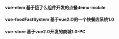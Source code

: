 #### vue-elem 基于饿了么组件开发的点餐demo-mobile
#### vue-foodFastSystem 基于vue2.O的一个快餐店系统1.0
#### vue-store  基于vue2.0开发的商城1.0-PC